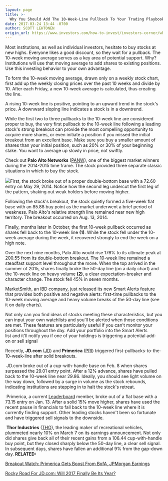 ```yaml
---
layout: page
title: >-
  Why You Should Add The 10-Week-Line Pullback To Your Trading Playbook
date: 2017-03-24 13:44 -0700
author: SCOTT LEHTONEN
origin_url: https://www.investors.com/how-to-invest/investors-corner/why-you-should-add-the-10-week-pullback-to-your-playbook
---
```












 
 
 Most institutions, as well as individual investors, hesitate to buy stocks at new highs. Everyone likes a good discount, so they wait for a pullback.
The 10-week moving average serves as a key area of potential support. Why? Institutions will use that moving average to add shares to existing positions. Use this investing behavior to your own advantage.


To form the 10-week moving average, drawn only on a weekly stock chart, first add up the weekly closing prices over the past 10 weeks and divide by 10. After each Friday, a new 10-week average is calculated, thus creating the line.


A rising 10-week line is positive, pointing to an upward trend in the stock's price. A downward sloping line indicates a stock is in a downtrend.


While the first two to three pullbacks to the 10-week line are considered proper to buy, the very first pullback to the 10-week line following a leading stock's strong breakout can provide the most compelling opportunity to acquire more shares, or even initiate a position if you missed the initial breakout from an excellent base. Make sure you buy a smaller amount of shares than your initial position, such as 20% or 30% of your beginning stake. You want to average up slowly in price, not swiftly.


Check out **Palo Alto Networks** ([PANW](https://research.investors.com/quote.aspx?symbol=PANW)), one of the biggest market winners during the 2014-2015 time frame. The stock provided three separate classic situations in which to buy the stock.


![](https://www.investors.com/wp-content/uploads/2017/03/IC032717-1024x544.png)First, the stock broke out of a proper double-bottom base with a 72.60 entry on May 29, 2014. Notice how the second leg undercut the first leg of the pattern, shaking out weak holders before moving higher.


Following the stock's breakout, the stock quietly formed a five-week flat base with an 85.88 buy point as the market underwent a brief period of weakness. Palo Alto's relative strength line remained near new high territory. The breakout occurred on Aug. 13, 2014.


Finally, months later in October, the first 10-week pullback occurred as shares fell back to the 10-week line **(1)**. While the stock fell under the 10-week average during the week, it recovered strongly to end the week on a high note.


Over the next nine months, Palo Alto would rise 176% to its ultimate peak at 200.55 from its double-bottom breakout. The 10-week line remained a steadfast support level throughout the move. When the top arrived in the summer of 2015, shares finally broke the 50-day line (on a daily chart) and the 10-week line on heavy volume **(2)**, a clear expectation-breaker and character change. The stock fell 45% in seven months.


[MarketSmith](http://shop.investors.com/offer/splashresponsive.aspx?id=mssharpen-fixed&src=A012BF2), an IBD company, just released its new Smart Alerts feature that provides both positive and negative alerts: first-time pullbacks to the 10-week moving average and heavy volume breaks of the 50-day line (see it on daily charts).


Not only can you find ideas of stocks meeting these characteristics, but you can input your own watchlists and you'll be alerted when those conditions are met. These features are particularly useful if you can't monitor your positions throughout the day. Add your portfolio into the Smart Alerts list and it'll notify you if one of your holdings is triggering a potential add-on or sell signal


Recently, **JD.com** ([JD](https://research.investors.com/quote.aspx?symbol=JD)) and **Primerica** ([PRI](https://research.investors.com/quote.aspx?symbol=PRI)) triggered first-pullbacks-to-the-10-week-line after solid breakouts.


 JD.com broke out of a cup-with-handle base on Feb. 8 when shares surpassed the 29.01 entry point. After a 12% advance, shares have pulled back to the 10-week line near 29.86.
Ideally, you should see light volume on the way down, followed by a surge in volume as the stock rebounds, indicating institutions are stepping in to halt the stock's retreat.


 Primerica, a current [Leaderboard](https://leaderboard.investors.com/leaderboard/leaders/default.aspx) member, broke out of a flat base with a 73.15 entry on Jan. 13. After a solid 15% move higher, shares have used the recent pause in financials to fall back to the 10-week line where it is currently finding support.
Other leading stocks haven't been so fortunate and have triggered sell signals to the downside.


 **Thor Industries** ([THO](https://research.investors.com/quote.aspx?symbol=THO)), the leading maker of recreational vehicles, plummeted nearly 10% on March 7 on its earnings announcement. Not only did shares give back all of their recent gains from a 106.44 cup-with-handle buy point, but they closed sharply below the 50-day line, a clear sell signal. In subsequent days, shares have fallen an additional 9% from the gap-down day.
**RELATED:**


[Breakout Watch: Primerica Gets Boost From BofA, JPMorgan Earnings](https://www.investors.com/research/ibd-stock-analysis/breakout-watch-primerica-gets-boost-from-bofa-jpmorgan-earnings/)


[Rocky Road For JD.com: Will 2017 Finally Be Its Year?](https://www.investors.com/stock-lists/ipo-analysis/rocky-road-for-jd-com-will-2017-finally-be-its-year/)




